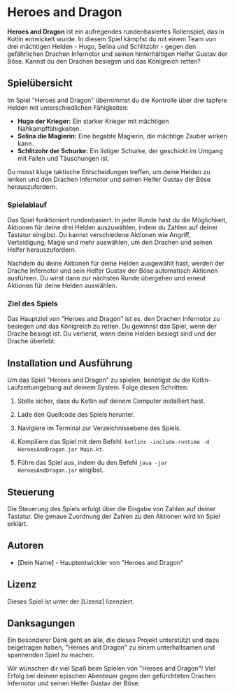 # Heroes and Dragon

**Heroes and Dragon** ist ein aufregendes rundenbasiertes Rollenspiel, das in Kotlin entwickelt wurde. In diesem Spiel kämpfst du mit einem Team von drei mächtigen Helden - Hugo, Selina und Schlitzohr - gegen den gefährlichen Drachen Infernotor und seinen hinterhältigen Helfer Gustav der Böse. Kannst du den Drachen besiegen und das Königreich retten?

## Spielübersicht

Im Spiel "Heroes and Dragon" übernimmst du die Kontrolle über drei tapfere Helden mit unterschiedlichen Fähigkeiten:

- **Hugo der Krieger:** Ein starker Krieger mit mächtigen Nahkampffähigkeiten.
- **Selina die Magierin:** Eine begabte Magierin, die mächtige Zauber wirken kann.
- **Schlitzohr der Schurke:** Ein listiger Schurke, der geschickt im Umgang mit Fallen und Täuschungen ist.

Du musst kluge taktische Entscheidungen treffen, um deine Helden zu lenken und den Drachen Infernotor und seinen Helfer Gustav der Böse herauszufordern.

### Spielablauf

Das Spiel funktioniert rundenbasiert. In jeder Runde hast du die Möglichkeit, Aktionen für deine drei Helden auszuwählen, indem du Zahlen auf deiner Tastatur eingibst. Du kannst verschiedene Aktionen wie Angriff, Verteidigung, Magie und mehr auswählen, um den Drachen und seinen Helfer herauszufordern.

Nachdem du deine Aktionen für deine Helden ausgewählt hast, werden der Drache Infernotor und sein Helfer Gustav der Böse automatisch Aktionen ausführen. Du wirst dann zur nächsten Runde übergehen und erneut Aktionen für deine Helden auswählen.

### Ziel des Spiels

Das Hauptziel von "Heroes and Dragon" ist es, den Drachen Infernotor zu besiegen und das Königreich zu retten. Du gewinnst das Spiel, wenn der Drache besiegt ist. Du verlierst, wenn deine Helden besiegt sind und der Drache überlebt.

## Installation und Ausführung

Um das Spiel "Heroes and Dragon" zu spielen, benötigst du die Kotlin-Laufzeitumgebung auf deinem System. Folge diesen Schritten:

1. Stelle sicher, dass du Kotlin auf deinem Computer installiert hast.

2. Lade den Quellcode des Spiels herunter.

3. Navigiere im Terminal zur Verzeichnissebene des Spiels.

4. Kompiliere das Spiel mit dem Befehl: `kotlinc -include-runtime -d HeroesAndDragon.jar Main.kt`.

5. Führe das Spiel aus, indem du den Befehl `java -jar HeroesAndDragon.jar` eingibst.

## Steuerung

Die Steuerung des Spiels erfolgt über die Eingabe von Zahlen auf deiner Tastatur. Die genaue Zuordnung der Zahlen zu den Aktionen wird im Spiel erklärt.

## Autoren

- [Dein Name] - Hauptentwickler von "Heroes and Dragon"

## Lizenz

Dieses Spiel ist unter der [Lizenz] lizenziert.

## Danksagungen

Ein besonderer Dank geht an alle, die dieses Projekt unterstützt und dazu beigetragen haben, "Heroes and Dragon" zu einem unterhaltsamen und spannenden Spiel zu machen.

Wir wünschen dir viel Spaß beim Spielen von "Heroes and Dragon"! Viel Erfolg bei deinem epischen Abenteuer gegen den gefürchteten Drachen Infernotor und seinen Helfer Gustav der Böse.

